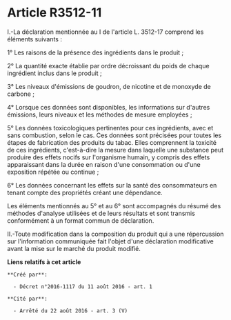 # Article R3512-11

I.-La déclaration mentionnée au I de l'article L. 3512-17 comprend les éléments suivants : 

1° Les raisons de la présence des ingrédients dans le produit ; 

2° La quantité exacte établie par ordre décroissant du poids de chaque ingrédient inclus dans le produit ; 

3° Les niveaux d'émissions de goudron, de nicotine et de monoxyde de carbone ; 

4° Lorsque ces données sont disponibles, les informations sur d'autres émissions, leurs niveaux et les méthodes de mesure
employées ; 

5° Les données toxicologiques pertinentes pour ces ingrédients, avec et sans combustion, selon le cas. Ces données sont
précisées pour toutes les étapes de fabrication des produits du tabac. Elles comprennent la toxicité de ces ingrédients,
c'est-à-dire la mesure dans laquelle une substance peut produire des effets nocifs sur l'organisme humain, y compris des
effets apparaissant dans la durée en raison d'une consommation ou d'une exposition répétée ou continue ; 

6° Les données concernant les effets sur la santé des consommateurs en tenant compte des propriétés créant une dépendance. 

Les éléments mentionnés au 5° et au 6° sont accompagnés du résumé des méthodes d'analyse utilisées et de leurs résultats et
sont transmis conformément à un format commun de déclaration. 

II.-Toute modification dans la composition du produit qui a une répercussion sur l'information communiquée fait l'objet d'une
déclaration modificative avant la mise sur le marché du produit modifié.

**Liens relatifs à cet article**

	**Créé par**:

	  - Décret n°2016-1117 du 11 août 2016 - art. 1

	**Cité par**:

	  - Arrêté du 22 août 2016 - art. 3 (V)
